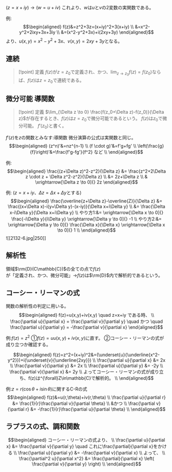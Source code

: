 $(z=x+iy) \rightarrow (w=u+iv)$
これより、$w$は$u$と$v$の$2$変数の実関数である。

例:
$$\begin{aligned}
f(z)&=z^2+3z=(x+iy)^2+3(x+iy) \\
&=x^2-y^2+2ixy+3x+3iy \\
&=(x^2-y^2+3x)+i(2xy+3y)
\end{aligned}$$
より、$u(x,y)=x^2-y^2+3x$、$v(x,y)=2xy+3y$となる。

## 連続
> [!point] 定義
> $f(z)$が$z=z_0$で定義され、かつ、$\lim_{z \to z_0} f(z) = f(z_0)$ならば、$f(z)$は$z=z_0$で連続である。

## 微分可能 導関数
> [!point] 定義
> $\lim_{\Delta z \to 0} \frac{f(z_0+\Delta z)-f(z_0)}{\Delta z}$が存在するとき、$f(z)$は$z=z_0$で微分可能であるという。
> $f(z)$は$z_0$で微分可能。
> $f'(z_0)$と書く。

$f'(z)$を$z$の関数とみなす:導関数
微分演算の公式は実関数と同じ。
$$\begin{aligned}
(z^n)'&=nz^{n-1} \\
(f \cdot g)'&=f'g+fg' \\
\left(\frac{g}{f}\right)'&=\frac{f'g-fg'}{f^2} など \\
\end{aligned}$$

例:
$$\begin{aligned}
\frac{(z+\Delta z)^2-z^2}{\Delta z} &= \frac{z^2+2\Delta z \cdot z + \Delta z^2-z^2}{\Delta z} \\
&= 2z+\Delta z \\
& \xrightarrow[\Delta z \to 0]{} 2z
\end{aligned}$$

例: ($z=x+iy$、$\Delta z=\Delta x+\Delta y$とする)
$$\begin{aligned}
\frac{\overline{z+\Delta z}-\overline{Z}}{\Delta z} &= \frac{(x+\Delta x)-i(y+\Delta y)-(x-iy)}{\Delta x+i\Delta y} \\
&= \frac{\Delta x-i\Delta y}{\Delta x+i\Delta y} \\
やり方1:&= \xrightarrow[\Delta x \to 0]{} \frac{-i\Delta y}{i\Delta y} \xrightarrow[\Delta y \to 0]{} -1 \\
やり方2:&= \xrightarrow[\Delta y \to 0]{} \frac{\Delta x}{\Delta x} \xrightarrow[\Delta x \to 0]{} 1 \\
\end{aligned}$$
![[2132-6.jpg|250]]

## 解析性
領域$\rm{D}(C\mathbb{C})$の全ての点で$f(z)$が「定義され、かつ、微分可能」$\rightarrow$$f(z)$は$\rm{D}$内で解析的であるという。

## コーシー・リーマンの式
関数の解析性の判定に用いる。
$$\begin{aligned}
f(z)=u(x,y)+iv(x,y) \quad z=x+iy である時、 \\
\frac{\partial u}{\partial x} = \frac{\partial v}{\partial y} \quad かつ \quad \frac{\partial u}{\partial y} = -\frac{\partial v}{\partial x}
\end{aligned}$$

例:$f(z)=z^2$
①$f(z)=uu(x,y)+iv(x,y)$に直す。
②コーシー・リーマンの式が成り立つか確認する。

$$\begin{aligned}
f(z)=z^2=(x+iy)^2&=(\underset{u}{\underline{x^2-y^2}})+i(\underset{v}{\underline{2xy}}) \\
\frac{\partial u}{\partial x} &= 2x \\
\frac{\partial v}{\partial y} &= 2x \\
\frac{\partial u}{\partial y} &= -2y \\
\frac{\partial v}{\partial x} &= 2y \\
よってコーシー・リーマンの式が成り立ち、f(z)は^{\forall}Z\in\mathbb{C}で解析的。 \\
\end{aligned}$$

例:$z=r(\cos\theta+i\sin\theta)$に関するC-Rの式
$$\begin{aligned}
f(z)&=u(r,\theta)+iv(r,\theta) \\
\frac{\partial u}{\partial r} &= \frac{1}{r}\frac{\partial v}{\partial \theta} \\
&かつ \\
\frac{\partial v}{\partial r} &= -\frac{1}{r}\frac{\partial u}{\partial \theta} \\
\end{aligned}$$

## ラプラスの式、調和関数
$$\begin{aligned}
コーシー・リーマンの式より、 \\
\frac{\partial u}{\partial x} &= \frac{\partial v}{\partial y} \quad これに\frac{\partial}{\partial x}をかける \\
\frac{\partial u}{\partial y} &= -\frac{\partial v}{\partial x} \\
よって、 \\
\frac{\partial^2 u}{\partial x^2} &= \frac{\partial}{\partial x} \left( \frac{\partial v}{\partial y} \right) \\
\end{aligned}$$

